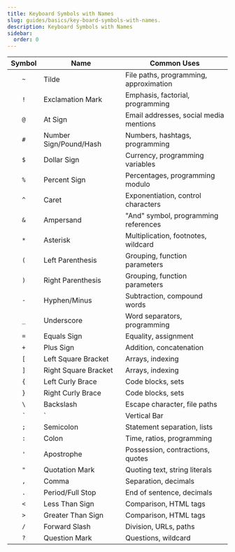 ```yaml
---
title: Keyboard Symbols with Names
slug: guides/basics/key-board-symbols-with-names.
description: Keyboard Symbols with Names
sidebar:
  order: 0
---
```



| Symbol | Name | Common Uses |
| :----: | ---- | ----------- |
| `~` | Tilde | File paths, programming, approximation |
| `!` | Exclamation Mark | Emphasis, factorial, programming |
| `@` | At Sign | Email addresses, social media mentions |
| `#` | Number Sign/Pound/Hash | Numbers, hashtags, programming |
| `$` | Dollar Sign | Currency, programming variables |
| `%` | Percent Sign | Percentages, programming modulo |
| `^` | Caret | Exponentiation, control characters |
| `&` | Ampersand | "And" symbol, programming references |
| `*` | Asterisk | Multiplication, footnotes, wildcard |
| `(` | Left Parenthesis | Grouping, function parameters |
| `)` | Right Parenthesis | Grouping, function parameters |
| `-` | Hyphen/Minus | Subtraction, compound words |
| `_` | Underscore | Word separators, programming |
| `=` | Equals Sign | Equality, assignment |
| `+` | Plus Sign | Addition, concatenation |
| `[` | Left Square Bracket | Arrays, indexing |
| `]` | Right Square Bracket | Arrays, indexing |
| `{` | Left Curly Brace | Code blocks, sets |
| `}` | Right Curly Brace | Code blocks, sets |
| `\` | Backslash | Escape character, file paths |
| `|` | Vertical Bar | Pipe, logical OR, tables |
| `;` | Semicolon | Statement separation, lists |
| `:` | Colon | Time, ratios, programming |
| `'` | Apostrophe | Possession, contractions, quotes |
| `"` | Quotation Mark | Quoting text, string literals |
| `,` | Comma | Separation, decimals |
| `.` | Period/Full Stop | End of sentence, decimals |
| `<` | Less Than Sign | Comparison, HTML tags |
| `>` | Greater Than Sign | Comparison, HTML tags |
| `/` | Forward Slash | Division, URLs, paths |
| `?` | Question Mark | Questions, wildcard |